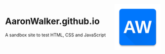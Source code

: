 <img src="img/aw-logo.png" align="right" width=150/>

# AaronWalker.github.io
A sandbox site to test HTML, CSS and JavaScript

